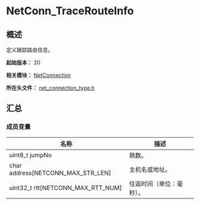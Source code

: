 # NetConn_TraceRouteInfo

## 概述

定义跟踪路由信息。

**起始版本：** 20

**相关模块：** [NetConnection](capi-netconnection.md)

**所在头文件：** [net_connection_type.h](capi-net-connection-type-h.md)

## 汇总

### 成员变量

| 名称 | 描述 |
| -- | -- |
| uint8_t jumpNo | 跳数。 |
| char address[NETCONN_MAX_STR_LEN] | 主机名或地址。 |
| uint32_t rtt[NETCONN_MAX_RTT_NUM] | 往返时间（单位：毫秒）。 |